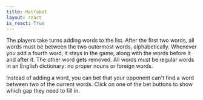 ```yaml
---
title: Halfabet
layout: react
is_react: True
---
```


The players take turns adding words to the list. After the first two
words, all words must be between the two outermost words,
alphabetically. Whenever you add a fourth word, it stays in the game,
along with the words before it and after it. The other word gets
removed. All words must be regular words in an English dictionary: no
proper nouns or foreign words.

Instead of adding a word, you can bet that your opponent can't find a
word between two of the current words. Click on one of the bet buttons
to show which gap they need to fill in.
